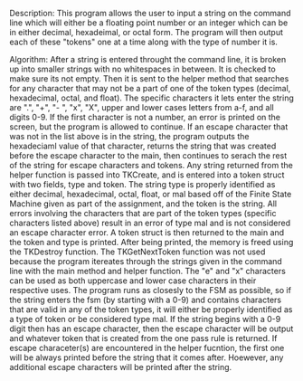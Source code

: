 Description:
This program allows the user to input a string on the command line which will either be a floating point number or an integer which can be in either decimal, hexadeimal, or octal form. The program will then output each of these "tokens" one at a time along with the type of number it is. 

Algorithm:
After a string is entered throught the command line, it is broken up into smaller strings with no whitespaces in between. It is checked to make sure its not empty. Then it is sent to the helper method that searches for any character that may not be a part of one of the token types (decimal, hexadecimal, octal, and float). The specific characters it lets enter the string are ".", "+", "- ", "x", "X", upper and lower cases letters from a-f, and all digits 0-9. If the first character is not a number, an error is printed on the screen, but the program is allowed to continue. If an escape character that was not in the list above is in the string, the program outputs the hexadeciaml value of that character, returns the string that was created before the escape character to the main, then continues to serach the rest of the string for escape characters and tokens. Any string returned from the helper function is passed into TKCreate, and is entered into a token struct with two fields, type and token. The string type is properly identified as either decimal, hexadecimal, octal, float, or mal based off of the Finite State Machine given as part of the assignment, and the token is the string. All errors involving the characters that are part of the token types (specific characters listed above) result in an error of type mal and is not considered an escape character error. A token struct is then returned to the main and the token and type is printed. After being printed, the memory is freed using the TKDestroy function. The TKGetNextToken function was not used because the program itereates through the strings given in the command line with the main method and helper function. The "e" and "x" characters can be used as both uppercase and lower case characters in their respective uses. The program runs as closesly to the FSM as possible, so if the string enters the fsm (by starting with a 0-9) and contains characters that are valid in any of the token types, it will either be properly identified as a type of token or be considered type mal. If the string begins with a 0-9 digit then has an escape character, then the escape character will be output and whatever token that is created from the one pass rule is returned. If escape characeter(s) are encountered in the helper fucntion, the first one will be always printed before the string that it comes after. Hoewever, any additional escape characters will be printed after the string.
